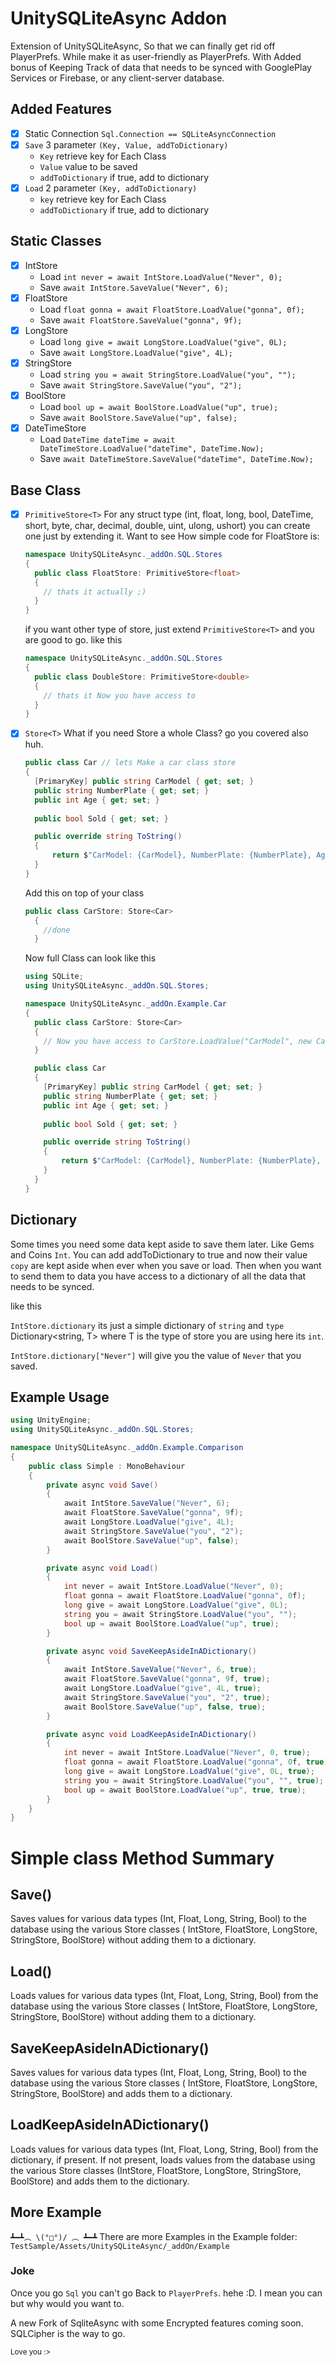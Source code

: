# UnitySQLiteAsync Addon

Extension of UnitySQLiteAsync, So that we can finally get rid off PlayerPrefs. While make it as user-friendly as
PlayerPrefs. With Added bonus of Keeping Track of data that needs to be synced with GooglePlay Services or Firebase, or
any client-server database.

## Added Features

- [x] Static Connection `Sql.Connection == SQLiteAsyncConnection`
- [x] `Save` 3 parameter `(Key, Value, addToDictionary)`
    - `Key` retrieve key for Each Class
    - `Value` value to be saved
    - `addToDictionary` if true, add to dictionary
- [x] `Load` 2 parameter `(Key, addToDictionary)`
    - `key` retrieve key for Each Class
    - `addToDictionary` if true, add to dictionary

## Static Classes

- [x] IntStore
    - Load `int never = await IntStore.LoadValue("Never", 0);`
    - Save `await IntStore.SaveValue("Never", 6);`
- [x] FloatStore
    - Load `float gonna = await FloatStore.LoadValue("gonna", 0f);`
    - Save `await FloatStore.SaveValue("gonna", 9f);`
- [x] LongStore
    - Load `long give = await LongStore.LoadValue("give", 0L);`
    - Save `await LongStore.LoadValue("give", 4L);`
-[x] StringStore
    - Load `string you = await StringStore.LoadValue("you", "");`
    - Save `await StringStore.SaveValue("you", "2");`
-[x] BoolStore
    - Load `bool up = await BoolStore.LoadValue("up", true);`
    - Save `await BoolStore.SaveValue("up", false);`
- [x] DateTimeStore
    - Load `DateTime dateTime = await DateTimeStore.LoadValue("dateTime", DateTime.Now);`
    - Save `await DateTimeStore.SaveValue("dateTime", DateTime.Now);`

## Base Class

- [x] `PrimitiveStore<T>` For any struct type (int, float, long, bool, DateTime, short, byte, char, decimal, double,
  uint, ulong, ushort) you can create one just by extending it. Want to see How simple code for FloatStore is:
  ```c#
  namespace UnitySQLiteAsync._addOn.SQL.Stores
  {
    public class FloatStore: PrimitiveStore<float>
    {
      // thats it actually ;)
    }
  }
  ```
  if you want other type of store, just extend `PrimitiveStore<T>` and you are good to go. like this
    ```c#
    namespace UnitySQLiteAsync._addOn.SQL.Stores
    {
      public class DoubleStore: PrimitiveStore<double>
      {
        // thats it Now you have access to 
      }
    }
    ```

- [x] `Store<T>` What if you need Store a whole Class? go you covered also huh.

  ```c#
  public class Car // lets Make a car class store
  {
    [PrimaryKey] public string CarModel { get; set; }
    public string NumberPlate { get; set; }
    public int Age { get; set; }
    
    public bool Sold { get; set; }

    public override string ToString()
    {
        return $"CarModel: {CarModel}, NumberPlate: {NumberPlate}, Age: {Age}, Sold: {Sold}";
    }
  }
  ```
  Add this on top of your class
  ```c#
  public class CarStore: Store<Car>
    {
      //done
    }
  ```
  Now full Class can look like this
  ```c#
  using SQLite;
  using UnitySQLiteAsync._addOn.SQL.Stores;
  
  namespace UnitySQLiteAsync._addOn.Example.Car
  {
    public class CarStore: Store<Car>
    {
      // Now you have access to CarStore.LoadValue("CarModel", new Car()); and Save Also
    }
  
    public class Car
    {
      [PrimaryKey] public string CarModel { get; set; }
      public string NumberPlate { get; set; }
      public int Age { get; set; }
      
      public bool Sold { get; set; }

      public override string ToString()
      {
          return $"CarModel: {CarModel}, NumberPlate: {NumberPlate}, Age: {Age}, Sold: {Sold}";
      }
    }
  }
  ```

## Dictionary

Some times you need some data kept aside to save them later. Like Gems and Coins `Int`. You can add addToDictionary to
true and now their value `copy` are kept aside when ever when you save or load. Then when you want to send them to data
you have access to a dictionary of all the data that needs to be synced.

like this

`IntStore.dictionary` its just a simple dictionary of `string` and `type` Dictionary<string, T> where T is the type of
store you are using here its `int`.

`IntStore.dictionary["Never"]` will give you the value of `Never` that you saved.

## Example Usage

```c#
using UnityEngine;
using UnitySQLiteAsync._addOn.SQL.Stores;

namespace UnitySQLiteAsync._addOn.Example.Comparison
{
    public class Simple : MonoBehaviour
    {
        private async void Save()
        {
            await IntStore.SaveValue("Never", 6);
            await FloatStore.SaveValue("gonna", 9f);
            await LongStore.LoadValue("give", 4L);
            await StringStore.SaveValue("you", "2");
            await BoolStore.SaveValue("up", false);
        }

        private async void Load()
        {
            int never = await IntStore.LoadValue("Never", 0);
            float gonna = await FloatStore.LoadValue("gonna", 0f);
            long give = await LongStore.LoadValue("give", 0L);
            string you = await StringStore.LoadValue("you", "");
            bool up = await BoolStore.LoadValue("up", true);
        }

        private async void SaveKeepAsideInADictionary()
        {
            await IntStore.SaveValue("Never", 6, true);
            await FloatStore.SaveValue("gonna", 9f, true);
            await LongStore.LoadValue("give", 4L, true);
            await StringStore.SaveValue("you", "2", true);
            await BoolStore.SaveValue("up", false, true);
        }

        private async void LoadKeepAsideInADictionary()
        {
            int never = await IntStore.LoadValue("Never", 0, true);
            float gonna = await FloatStore.LoadValue("gonna", 0f, true);
            long give = await LongStore.LoadValue("give", 0L, true);
            string you = await StringStore.LoadValue("you", "", true);
            bool up = await BoolStore.LoadValue("up", true, true);
        }
    }
}
```

# Simple class Method Summary

## Save()

Saves values for various data types (Int, Float, Long, String, Bool) to the database using the various Store classes (
IntStore, FloatStore, LongStore, StringStore, BoolStore) without adding them to a dictionary.

## Load()

Loads values for various data types (Int, Float, Long, String, Bool) from the database using the various Store classes (
IntStore, FloatStore, LongStore, StringStore, BoolStore) without adding them to a dictionary.

## SaveKeepAsideInADictionary()

Saves values for various data types (Int, Float, Long, String, Bool) to the database using the various Store classes (
IntStore, FloatStore, LongStore, StringStore, BoolStore) and adds them to a dictionary.

## LoadKeepAsideInADictionary()

Loads values for various data types (Int, Float, Long, String, Bool) from the dictionary, if present. If not present,
loads values from the database using the various Store classes (IntStore, FloatStore, LongStore, StringStore, BoolStore)
and adds them to the dictionary.

## More Example

`┻━┻︵ \(°□°)/ ︵ ┻━┻`  There are more Examples in the Example folder: `TestSample/Assets/UnitySQLiteAsync/_addOn/Example`

### Joke

Once you go `Sql` you can't go Back to `PlayerPrefs`. hehe :D. I mean you can but why would you want to.

A new Fork of SqliteAsync with some Encrypted features coming soon. SQLCipher is the way to go.

<small>Love you :></small>